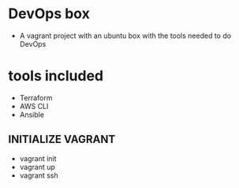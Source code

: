 # DevOps box
* A vagrant project with an ubuntu box with the tools needed to do DevOps

# tools included
* Terraform
* AWS CLI
* Ansible


## INITIALIZE VAGRANT

* vagrant init
* vagrant up
* vagrant ssh